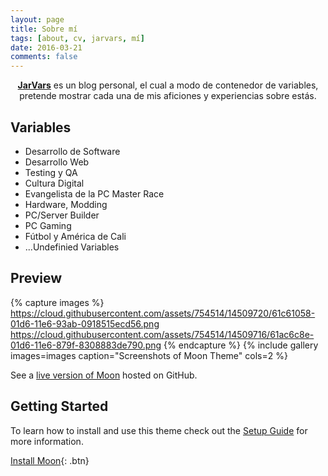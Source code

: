 ```yaml
---
layout: page
title: Sobre mí
tags: [about, cv, jarvars, mí]
date: 2016-03-21
comments: false
---
```


<center><a href="http://jarvars.github.io"><b>JarVars</b></a> es un blog personal, el cual a modo de contenedor de variables, pretende mostrar cada una de mis aficiones y experiencias sobre estás.</center>

## Variables
* Desarrollo de Software
* Desarrollo Web
* Testing y QA
* Cultura Digital
* Evangelista de la PC Master Race
* Hardware, Modding
* PC/Server Builder
* PC Gaming
* Fútbol y América de Cali
* ...Undefinied Variables

## Preview

{% capture images %}
    https://cloud.githubusercontent.com/assets/754514/14509720/61c61058-01d6-11e6-93ab-0918515ecd56.png
    https://cloud.githubusercontent.com/assets/754514/14509716/61ac6c8e-01d6-11e6-879f-8308883de790.png
{% endcapture %}
{% include gallery images=images caption="Screenshots of Moon Theme" cols=2 %}

See a [live version of Moon](http://taylantatli.github.io/Moon) hosted on GitHub.

## Getting Started

To learn how to install and use this theme check out the [Setup Guide](http://taylantatli.me/Moon/moon-theme/) for more information.

[Install Moon](https://github.com/TaylanTatli/Moon){: .btn}
